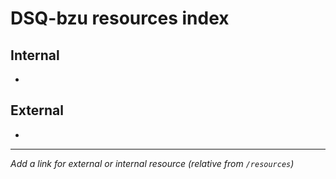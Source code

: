 # DSQ-bzu resources index

## Internal

*

## External

*

------------------------------------------------------------------------

*Add a link for external or internal resource (relative from `/resources`)*
